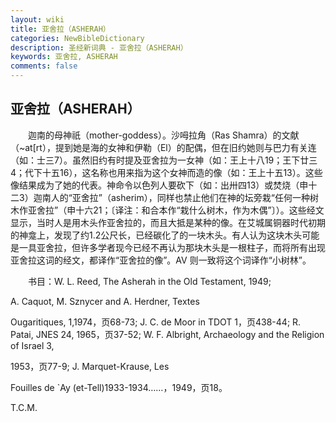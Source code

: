 ```yaml
---
layout: wiki
title: 亚舍拉（ASHERAH）
categories: NewBibleDictionary
description: 圣经新词典 - 亚舍拉（ASHERAH）
keywords: 亚舍拉, ASHERAH
comments: false
---
```


## 亚舍拉（ASHERAH）

　　迦南的母神祇（mother-goddess）。沙呣拉角（Ras Shamra）的文献（~at[rt），提到她是海的女神和伊勒（El）的配偶，但在旧约她则与巴力有关连（如：士三7）。虽然旧约有时提及亚舍拉为一女神（如：王上十八19；王下廿三4；代下十五16），这名称也用来指为这个女神而造的像（如：王上十五13）。这些像结果成为了她的代表。神命令以色列人要砍下（如：出卅四13）或焚烧（申十二3）迦南人的“亚舍拉”（asherim），同样也禁止他们在神的坛旁栽“任何一种树木作亚舍拉”（申十六21；〔译注：和合本作“栽什么树木，作为木偶”〕）。这些经文显示，当时人是用木头作亚舍拉的，而且大抵是某种的像。在艾城属铜器时代初期的神龛上，发现了约1.2公尺长，已经碳化了的一块木头。有人认为这块木头可能是一具亚舍拉，但许多学者现今已经不再认为那块木头是一根柱子，而将所有出现亚舍拉这词的经文，都译作“亚舍拉的像”。AV 则一致将这个词译作“小树林”。

　　书目：W. L. Reed, The Asherah in the Old Testament, 1949;

A. Caquot, M. Sznycer and A. Herdner, Textes

Ougaritiques, 1,1974，页68-73; J. C. de Moor in TDOT 1，页438-44; R. Patai, JNES 24, 1965，页37-52; W. F. Albright, Archaeology and the Religion of Israel 3,

1953，页77-9; J. Marquet-Krause, Les

Fouilles de `Ay (et-Tell)1933-1934……，1949，页18。

T.C.M.







